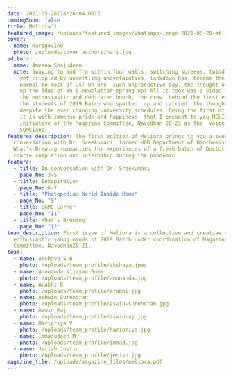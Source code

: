 ```yaml
---
date: 2021-05-28T14:26:04.087Z
comingSoon: false
title: Meliora'1
featured_image: /uploads/featured_images/whatsapp-image-2021-05-28-at-3.13.47-pm.jpeg
cover:
  name: Harigovind
  photo: /uploads/cover_authors/hari.jpg
editor:
  name: Ameena Shajudeen
  note: Swaying to and fro within four walls, switching screens, twiddling thumbs,
    yet crippled by unsettling uncertainties, lockdown has  become the new
    normal to most of us! On one  such unproductive day, the thought of brushing
    up the idea of an E-newsletter sprang up! All it took was a video call with
    the enthusiastic and dedicated bunch, the crew  behind the first edition,
    the students of 2019 Batch who sparked  up and carried  the thought forward
    despite the ever changing university schedules. Being the first of its kind,
    it is with immense pride and happiness  that I present to you MELIORA,  an
    initiative of the Magazine Committee, Navodhan 20-21 as the  voice of fellow
    SGMCians.
features_description: The first edition of Meliora brings to you a sweet
  conversation with Dr. Sreekumari, former HOD Department of Biochemistry.
  What’s Brewing summarizes the experiences of a fresh batch of Doctors on their
  course completion and internship during the pandemic
feature:
  - title: In conversation with Dr. Sreekumari
    page_No: 3-5
  - title: Inkspiration
    page_No: 6-7
  - title: "Photopedia: World Inside Home"
    page_No: "9"
  - title: SGMC Corner
    page_No: "11"
  - title: What's Brewing
    page_No: "12"
team_description: First issue of Meliora is a collective and creative effort of
  enthusiastic young minds of 2019 Batch under coordination of Magazine
  Committee, Navodhan20-21.
team:
  - name: Akshaya S B
    photo: /uploads/team_profile/akshaya.jpeg
  - name: Anunanda Vijayan Suma
    photo: /uploads/team_profile/anunanda.jpg
  - name: Arabhi R
    photo: /uploads/team_profile/arabhi.jpg
  - name: Ashwin Surendran
    photo: /uploads/team_profile/aswin-surendran.jpg
  - name: Aswin Raj
    photo: /uploads/team_profile/aswinraj.jpg
  - name: Haripriya V
    photo: /uploads/team_profile/haripriya.jpg
  - name: Immadudeen M
    photo: /uploads/team_profile/immad.jpg
  - name: Jerish Justin
    photo: /uploads/team_profile/jerish.jpg
magazine_file: /uploads/magazine_files/meliora.pdf
---
```

